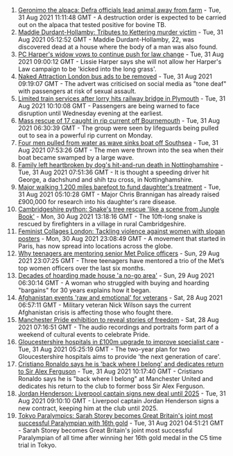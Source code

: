 1. [Geronimo the alpaca: Defra officials lead animal away from farm](https://www.bbc.co.uk/news/uk-england-bristol-58255378?at_medium=RSS&at_campaign=KARANGA) - Tue, 31 Aug 2021 11:11:48 GMT - A destruction order is expected to be carried out on the alpaca that tested positive for bovine TB.
2. [Maddie Durdant-Hollamby: Tributes to Kettering murder victim](https://www.bbc.co.uk/news/uk-england-northamptonshire-58383637?at_medium=RSS&at_campaign=KARANGA) - Tue, 31 Aug 2021 05:12:52 GMT - Maddie Durdant-Hollamby, 22, was discovered dead at a house where the body of a man was also found.
3. [PC Harper's widow vows to continue push for law change](https://www.bbc.co.uk/news/uk-england-berkshire-58393735?at_medium=RSS&at_campaign=KARANGA) - Tue, 31 Aug 2021 09:00:12 GMT - Lissie Harper says she will not allow her Harper's Law campaign to be 'kicked into the long grass'.
4. [Naked Attraction London bus ads to be removed](https://www.bbc.co.uk/news/uk-england-london-58350075?at_medium=RSS&at_campaign=KARANGA) - Tue, 31 Aug 2021 09:19:07 GMT - The advert was criticised on social media as "tone deaf" with passengers at risk of sexual assault.
5. [Limited train services after lorry hits railway bridge in Plymouth](https://www.bbc.co.uk/news/uk-england-devon-58392944?at_medium=RSS&at_campaign=KARANGA) - Tue, 31 Aug 2021 10:10:08 GMT - Passengers are being warned to face disruption until Wednesday evening at the earliest.
6. [Mass rescue of 17 caught in rip current off Bournemouth](https://www.bbc.co.uk/news/uk-england-dorset-58391555?at_medium=RSS&at_campaign=KARANGA) - Tue, 31 Aug 2021 06:30:39 GMT - The group were seen by lifeguards being pulled out to sea in a powerful rip current on Monday.
7. [Four men pulled from water as wave sinks boat off Southsea](https://www.bbc.co.uk/news/uk-england-hampshire-58391563?at_medium=RSS&at_campaign=KARANGA) - Tue, 31 Aug 2021 07:53:26 GMT - The men were thrown into the sea when their boat became swamped by a large wave.
8. [Family left heartbroken by dog's hit-and-run death in Nottinghamshire](https://www.bbc.co.uk/news/uk-england-nottinghamshire-58392964?at_medium=RSS&at_campaign=KARANGA) - Tue, 31 Aug 2021 07:51:36 GMT - It is thought a speeding driver hit George, a dachshund and shih tzu cross, in Nottinghamshire.
9. [Major walking 1,200 miles barefoot to fund daughter's treatment](https://www.bbc.co.uk/news/uk-england-wiltshire-58345386?at_medium=RSS&at_campaign=KARANGA) - Tue, 31 Aug 2021 05:10:28 GMT - Major Chris Brannigan has already raised £900,000 for research into his daughter's rare disease.
10. [Cambridgeshire python: Snake's tree rescue 'like a scene from Jungle Book'](https://www.bbc.co.uk/news/uk-england-cambridgeshire-58385875?at_medium=RSS&at_campaign=KARANGA) - Mon, 30 Aug 2021 13:18:16 GMT - The 10ft-long snake is rescued by firefighters in a village in rural Cambridgeshire.
11. [Feminist Collages London: Tackling violence against women with slogan posters](https://www.bbc.co.uk/news/uk-58322865?at_medium=RSS&at_campaign=KARANGA) - Mon, 30 Aug 2021 23:08:49 GMT - A movement that started in Paris, has now spread into locations across the globe.
12. [Why teenagers are mentoring senior Met Police officers](https://www.bbc.co.uk/news/uk-england-london-58351814?at_medium=RSS&at_campaign=KARANGA) - Sun, 29 Aug 2021 23:07:25 GMT - Three teenagers have mentored a trio of the Met’s top women officers over the last six months.
13. [Decades of hoarding made house 'a no-go area'](https://www.bbc.co.uk/news/uk-england-essex-58361528?at_medium=RSS&at_campaign=KARANGA) - Sun, 29 Aug 2021 06:30:14 GMT - A woman who struggled with buying and hoarding "bargains" for 30 years explains how it began.
14. [Afghanistan events 'raw and emotional' for veterans](https://www.bbc.co.uk/news/uk-england-northamptonshire-58362189?at_medium=RSS&at_campaign=KARANGA) - Sat, 28 Aug 2021 06:57:11 GMT - Military veteran Nick Wilson says the current Afghanistan crisis is affecting those who fought there.
15. [Manchester Pride exhibition to reveal stories of freedom](https://www.bbc.co.uk/news/uk-england-manchester-58358987?at_medium=RSS&at_campaign=KARANGA) - Sat, 28 Aug 2021 07:16:51 GMT - The audio recordings and portraits form part of a weekend of cultural events to celebrate Pride.
16. [Gloucestershire hospitals in £100m upgrade to improve specialist care](https://www.bbc.co.uk/news/uk-england-gloucestershire-58356778?at_medium=RSS&at_campaign=KARANGA) - Tue, 31 Aug 2021 05:25:19 GMT - The two-year plan for two Gloucestershire hospitals aims to provide 'the next generation of care'.
17. [Cristiano Ronaldo says he is 'back where I belong' and dedicates return to Sir Alex Ferguson](https://www.bbc.co.uk/sport/football/58367537?at_medium=RSS&at_campaign=KARANGA) - Tue, 31 Aug 2021 10:17:40 GMT - Cristiano Ronaldo says he is "back where I belong" at Manchester United and dedicates his return to the club to former boss Sir Alex Ferguson.
18. [Jordan Henderson: Liverpool captain signs new deal until 2025](https://www.bbc.co.uk/sport/football/58228977?at_medium=RSS&at_campaign=KARANGA) - Tue, 31 Aug 2021 09:10:10 GMT - Liverpool captain Jordan Henderson signs a new contract, keeping him at the club until 2025.
19. [Tokyo Paralympics: Sarah Storey becomes Great Britain's joint most successful Paralympian with 16th gold](https://www.bbc.co.uk/sport/disability-sport/58390957?at_medium=RSS&at_campaign=KARANGA) - Tue, 31 Aug 2021 04:51:21 GMT - Sarah Storey becomes Great Britain's joint most successful Paralympian of all time after winning her 16th gold medal in the C5 time trial in Tokyo.
